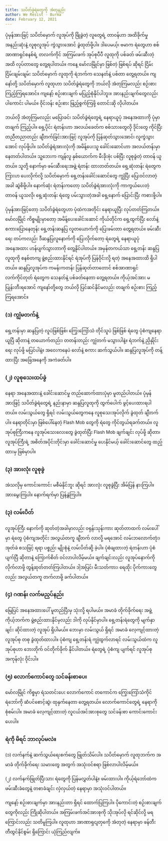 ```yaml
---
title: သပိတ်ခွဲရဲတွေကို အံတုနည်း
author: We Resist - Burma
date: February 12, 2021
---
```


ပုံမှန်အားဖြင့် သပိတ်မှောက် လူအုပ်ကို ဖြိုခွဲတဲ့ လူတွေရဲ့ တာ၀န်ဟာ အထိခိုက်မှု အနည်းဆုံးနဲ့ လူစုလူအုပ် ကွဲသွားအောင် ခွဲထုတ်ဖို့ပါ။ ဒါပေမယ့်၊ ဗမာက ရဲတွေဟာ စစ်အာဏာရှင်စနစ်ရဲ့ တလက်ကိုင် အကြမ်းဖက် အုပ်စုပီပီ လူထုကို ပစ်ခတ် ဖမ်းဆီးတဲ့အထိ လုပ်တာတွေ တွေ့ရပါတယ်။ ကနေ့ မော်လမြိုင်မှာ ဖြစ်တဲ့ ဖြစ်ရပ် ဆိုရင် ငြိမ်းငြိမ်းချမ်းချမ်း သပိတ်မှောက် လူထုကို ရဲဘက်က သေနတ်နဲ့ ပစ်တာ တွေ့ရတယ်။ ကျနော်တို့ သပိတ်မှောက် လူထုဟာ သပိတ်ခွဲရဲတွေကို ဘယ်လို အံတုကြမလည်း စဉ်းစားကြည့်ကြရအောင်။ ကျနော့် စဉ်းစားချက် မပြည့်စုံနိုင်ပါဘူး။ အားနည်းချက်တွေလည်း ပါကောင်း ပါမယ်။ ဝိုင်း၀န်း စဉ်းစား ဖြည့်စွက်ကြဖို့ တောင်းဆို လိုပါတယ်။

ဘယ်လို အံတုကြမလည်း မပြောခင်၊ သပိတ်ခွဲရဲတွေရဲ့ နေရာယူပုံ အနေအထားကို ပုံမှာ တချက် ကြည့်ပါ။ ရှေ့ပိုင်း ရဲတန်းဟာ အလယ်ခေတ်က စစ်သားတွေလို ဒိုင်းတွေ ကိုင်ပြီး တညီတညာတည်း ချီတက်ခြင်းအားဖြင့် လူအုပ်ကို ပြန်ဆုတ်သွားအောင်၊ လူကွဲသွားအောင် လုပ်ဖို့ပါ။ သပိတ်ခွဲရဲအားလုံးကို အမိန့်ပေးသူ ခေါင်းဆောင်ဟာ အလယ်တန်းမှာ နေတတ်ပါတယ်။ သူ့ဘေးက ကျန်လူ နှစ်ယောက်က မီးခိုးဗုံး ပစ်ပြီး လူစုခွဲတဲ့ တာ၀န် ယူတယ်။ သူတို့ နောက်မှာ ဖမ်းဆီးရေးအဖွဲ့ ရဲတန်း ထားတတ်တယ်။ ရှေ့ဆုံးတန်း ရဲတွေက ကြားဟ ပေးလိုက်လို့ သပိတ်မှောက် ရှေ့တန်းခေါင်းဆောင်တွေ ကျွံပြီး ပြေး၀င်လာတဲ့အခါ ဆွဲစိဖို့ပါ။ နောက်ဆုံး ရဲတန်းကတော့ သပိတ်ခွဲရဲအားလုံးကို ကာကွယ်ပေးတဲ့ တာ၀န် ယူသလို၊ ရှေ့ဆုံးတန်း ရဲတွေ ပမ်းသွားတဲ့အခါ ရှေ့နောက် ပြောင်းပြီး ကစားဖို့ပါ။

ပုံမှန်အားဖြင့်တော့ သပိတ်ခွဲရဲတွေဟာ ပုံထဲကအတိုင်း နေရာယူပြီး လုပ်တတ်ကြတယ်။ မော်လမြိုင် ကိစ္စမျိုးမှာတော့ အမိန့်ပေးခေါင်းဆောင် ကိုယ်တိုင်က ရှေ့ထွက်ပြီး လော်နဲ့ စကားပြောနေတုန်း ရှေ့တန်းဆန္ဒပြ လူတယောက်ကို ပြေးဖမ်းတာ တွေ့ရတယ်။ ဖမ်းဆီးရေး တပ်ကလည်း ဒီဆန္ဒပြလူနောက်ကို ပြေးလိုက်တော့ ရဲတွေရဲ့ နေရာယူပုံ အနေအထား ဟန်ပျက်သွားတာကို တွေ့နိုင်ပါတယ်။ အမှန်တကယ်သာ ရှေ့တန်း ဆန္ဒပြ လူထုကို စနစ်တကျ ဖွဲ့စည်းထားနိုင်ရင် ရဲအုပ်ကို ပြန်ဝိုင်းလို့ ရတဲ့ အနေအထားထိ ရှိပါတယ်။ ဆန္ဒပြလူအုပ်က ကမန်းကတန်း ပြန်ဆုတ်တာတောင် စစ်အာဏာရှင် လက်ကိုင်တုတ် ရဲတွေက သေနတ်နဲ့ ပစ်ခတ်နေတာ တွေ့ရတယ်။ ကိုယ့်အင်အား မပြုန်းတီးရအောင် ကျနော်တို့တွေ ဘယ်လို ပြင်ဆင်နိုင်မလည်း တချက် စဉ်းစား ကြည့်ကြရအောင်။

### (၁) ကျွံမတက်နဲ့

ရှေ့တန်းမှာ ဆန္ဒပြတဲ့ လူပဲဖြစ်ဖြစ်၊ ကြွေးကြော်သံ တိုင်သူပဲ ဖြစ်ဖြစ် ရဲတွေ ပုံစံကျနေရာယူပြီ ဆိုတာနဲ့ တယောက်တည်း၊ တတန်းတည်း ကျွံတက် မသွားပါနဲ့။ ရဲဘက်နဲ့ ညှိနှိုင်းရေး လုပ်ဖို့ မပြင်ပါနဲ့။ အဝေးကနေပဲ လော်နဲ့ စကား ဆက်သွယ်ပါ။ ဆန္ဒပြလူအုပ်ကို တန့်ထားပြီး အခြေအနေကို အကဲခတ်ပါ။

### (၂) လူစုသေးထပ်ခွဲ

နေရာ အနေအထားနဲ့ ခေါင်းဆောင်မှု တည်ဆောက်ထားပုံမှာ မူတည်ပါတယ်။ ပုံမှန်အားဖြင့် သပိတ်ခွဲရဲတွေရဲ့ နည်းနာမှာ ဆန္ဒပြလူထုကို ထွက်ပေါက် ဖွင့်ပေးထားရပါတယ်။ လမ်းသွယ်တွေ ရှိရင် လမ်းသွယ်တွေကနေ လူစုသေးအုပ်လိုက် ခွဲထုတ် ချီတက်ပါ။ နေရာတိုင်းမှာ ဖြစ်ပေါ်နေတဲ့ Flash Mob တွေကို ရဲတွေ ကိုင်တွယ်ရခက်တယ်။ လူအုပ်စုကြီးကနေ လူအုပ်သေးလေးတွေ ခွဲထုတ်ပြီး Flash Mob ချက်ချင်း လုပ်ဖို့ ဆိုတာ၊ လူအုပ်ကြီးရဲ့ အစိတ်အပိုင်းတိုင်းမှာ ခေါင်းဆောင်မှု ပေးနိုင်မယ့် ခေါင်းဆောင်တွေ ထည့်ထားမှ ဖြစ်မှာပါ။

### (၃) အားလုံး လူစုခွဲ

အဲသလိုမှ ကောင်းကောင်း မစီမံနိုင်ဘူး ဆိုရင် အားလုံး လူစုခွဲပြီး အိမ်ပြန် နားကြပါ။ အားမွေးကြပါ။ နောက်ရက်မှာ ပြန်နွှဲကြပါ။

### (၃) လမ်းပိတ်

လူအုပ်ကြီး နောက်ကို ဆုတ်တဲ့အခါမှာလည်း ၀ရုန်းသုန်းကား ဆုတ်တာထက် လမ်းပေါ်မှာ ရဲတွေ ပုံစံကျအတိုင်း အလွယ်တကူ ချီတက် လာလို့ မရအောင် လမ်းဘလောက်တုံး၊ အုတ်ခဲ စသဖြင့် ရရာ ပစ္စည်း မျိုးစုံနဲ့ လမ်းပိတ်ဆို့ ခဲ့ပါ။ ပုံစံချထားတဲ့ ရဲတန်းဟာ ပုံစံပျက်ပြီ ဆိုတာနဲ့ ကြောက်စိတ် ၀င်လာပါလိမ့်မယ်။ ချက်ချင်းလည်း လူအုပ်နောက်ကို လိုက်လာဖို့ တွန့်ဆုတ်တတ်ကြပါတယ်။ ဒါ့အပြင်၊ မီးသတ်ကား၊ ရေထိုး ပိုက်ကားတွေလည်း အလွယ်တကူ တက်လာဖို့ ခက်ပါတယ်။

### (၄) ဂဏန်း လက်မညှပ်နည်း

မြေပြင် အနေအထားပေါ် မူတည်ပြီးမှ သုံးလို့ ရပါမယ်။ အမာခံ တိုက်ခိုက်ရေး အဖွဲ့ ကိုယ့်ဘက်က ဖွဲ့စည်းထားနိုင်မှလည်း ဒါကို လုပ်နိုင်မှာပါ။ ရှေ့တန်းရဲတွေကို မျက်နှာချင်း ဆိုင်ထားတဲ့ လူအုပ် ရှိပါမယ်။ ဘေးမှာ လမ်းသွယ် ရှိရင် အမာခံ လေ့ကျင့်ထားတဲ့ လူအုပ်စု တစု ခွဲထုတ်ထားပါ။ ပုံစံကျ ရှေ့တန်းရဲ ကျွံထွက်လာရင် လမ်းသွယ်ထဲက လူအုပ်စုဟာ ဘေးတိုက် ၀င်တိုက်ခိုက် နိုင်ပါတယ်။ ရဲတွေရဲ့ ပုံစံကျ ပျက်ရင် လူအုပ်စု အကုန်လုံး ဝိုင်းပါ။

### (၅) လောက်ကောင်တွေ သင်ခန်းစာပေး

မော်လမြိုင် ကိစ္စမှာ ရဲသတင်းပေး လောက်ကောင် တကောင်က ကြွေးကြော်သံကိုင် ရဲဘော်ကို ဆံံပင်စောင့်ဆွဲ၊ ထုနှက်နေတာ တွေ့ရတယ်။ လောက်ကောင်တွေရဲ့ နေရာကို စုံစမ်းပါ။ အမာခံ လေ့ကျင့်ထားတဲ့ လူငယ်အင်အားစုတွေ သင်ခန်းစာ ကောင်းကောင်း ပေးပါ။

### ရဲကို မိရင် ဘာလုပ်မလဲ။

(၁) လက်နက်နဲ့ ဆက်သွယ်ရေးစက်တွေ ဖြုတ်သိမ်းပါ။ သပိတ်မှောက် လူထုဘက်က အမာခံ တိုက်ခိုက်ရေး သမားတွေ အတွက် အသုံး၀င်စရာ ဖြစ်လာပါလိမ့်မယ်။

(၂) လက်နက်ဖြုတ်ပြီးသား ရဲတွေကို ပြန်မလွှတ်ပါနဲ့။ ဖမ်းထားပါ။ ကိုယ့်ရဲဘော်ထဲက ဖမ်းဆီးခံတွေနဲ့ တစာခံချင်း လှဲလှယ်တဲ့ နေရာမှာ အသုံး၀င်ပါတယ်။

ကျနော့် စဉ်းစားချက်မှာ အားနည်းတာ ရှိရင် ထောက်ပြကြပါ။ ပိုကောင်းတဲ့ စဉ်းစားချက်တွေကိုလည်း ကြိုဆိုပါတယ်။ အကြမ်းဖက်အင်အားစုကို သိုးအုပ်လို ရင်ဆိုင်လို့ မရကြောင်းလည်း သတိမူကြပါ။ လူထုဟာ အာဏာရှငျတှကေို အံတုတဲ့ နေရာမှာ ဖန်တီးတီထွင်နိုင်စွမ်း ရှိကြောင်း ယုံကြည်လျက်။
